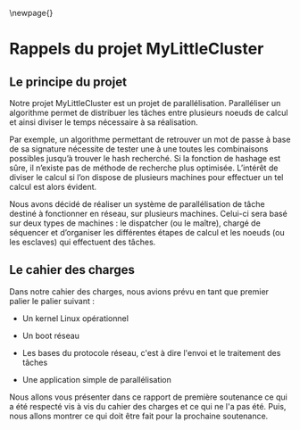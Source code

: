 \newpage{}

# Rappels du projet MyLittleCluster

## Le principe du projet

Notre projet MyLittleCluster est un projet de parallélisation. Paralléliser un algorithme permet de distribuer les tâches entre
plusieurs noeuds de calcul et ainsi diviser le temps nécessaire à sa réalisation.

Par exemple, un algorithme permettant de retrouver un mot de passe à base
de sa signature nécessite de tester une à une toutes les combinaisons possibles
jusqu’à trouver le hash recherché. Si la fonction de hashage est sûre, il n’existe
pas de méthode de recherche plus optimisée. L’intérêt de diviser le calcul si l’on
dispose de plusieurs machines pour effectuer un tel calcul est alors évident.

Nous avons décidé de réaliser un système de parallélisation de tâche destiné à
fonctionner en réseau, sur plusieurs machines. Celui-ci sera basé sur deux types
de machines : le dispatcher (ou le maître), chargé de séquencer et d’organiser
les différentes étapes de calcul et les noeuds (ou les esclaves) qui effectuent des
tâches.


## Le cahier des charges

Dans notre cahier des charges, nous avions prévu en tant que premier palier le palier suivant :

-   Un kernel Linux opérationnel

-   Un boot réseau

-   Les bases du protocole réseau, c'est à dire l'envoi et le traitement des tâches

-   Une application simple de parallélisation

Nous allons vous présenter dans ce rapport de première soutenance ce qui a été respecté vis à vis du cahier des charges et ce qui ne l'a pas été. 
Puis, nous allons montrer ce qui doit être fait pour la prochaine soutenance.
